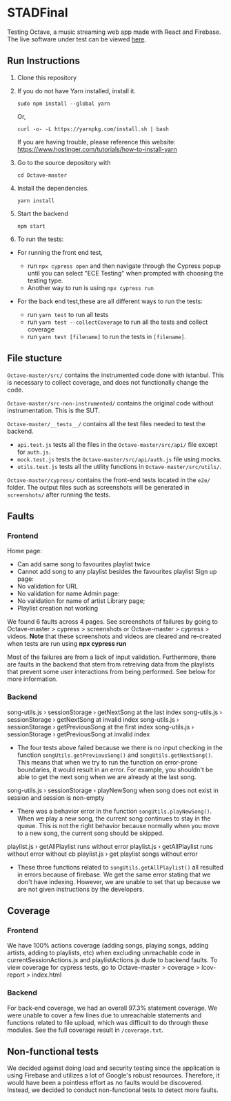 # STADFinal

Testing Octave, a music streaming web app made with React and Firebase. The live software under test can be viewed [here](https://octave-music.web.app/).

## Run Instructions

1. Clone this repository

2. If you do not have Yarn installed, install it.

   ```
   sudo npm install --global yarn
   ```

   Or,

   ```
   curl -o- -L https://yarnpkg.com/install.sh | bash
   ```

   If you are having trouble, please reference this website: https://www.hostinger.com/tutorials/how-to-install-yarn

3. Go to the source depository with
   ```
   cd Octave-master
   ```
4. Install the dependencies.
   ```
   yarn install
   ```
5. Start the backend

   ```
   npm start
   ```

6. To run the tests:

- For running the front end test,

  - run `npx cypress open` and then navigate through the Cypress popup until you can select "ECE Testing" when prompted with choosing the testing type.
  - Another way to run is using `npx cypress run`

- For the back end test,these are all different ways to run the tests:
  - run `yarn test` to run all tests
  - run `yarn test --collectCoverage` to run all the tests and collect coverage
  - run `yarn test [filename]` to run the tests in `[filename]`.

## File stucture

`Octave-master/src/` contains the instrumented code done with istanbul. This is necessary to collect coverage, and does not functionally change the code.

`Octave-master/src-non-instrumented/` contains the original code without instrumentation. This is the SUT.

`Octave-master/__tests__/` contains all the test files needed to test the backend.

- `api.test.js` tests all the files in the `Octave-master/src/api/` file except for `auth.js`.
- `mock.test.js` tests the `Octave-master/src/api/auth.js` file using mocks.
- `utils.test.js` tests all the utility functions in `Octave-master/src/utils/`.

`Octave-master/cypress/` contains the front-end tests located in the `e2e/` folder. The output files such as screenshots will be generated in `screenshots/` after running the tests.

## Faults

### Frontend

Home page:

- Can add same song to favourites playlist twice
- Cannot add song to any playlist besides the favourites playlist
  Sign up page:
- No validation for URL
- No validation for name
  Admin page:
- No validation for name of artist
  Library page;
- Playlist creation not working

We found 6 faults across 4 pages. See screenshots of failures by going to Octave-master > cypress > screenshots or Octave-master > cypress > videos. **Note** that these screenshots and videos are cleared and re-created when tests are run using **npx cypress run**

Most of the failures are from a lack of input validation. Furthermore, there are faults in the backend that stem from retreiving data from the playlists that prevent some user interactions from being performed. See below for more information.

### Backend

song-utils.js › sessionStorage › getNextSong at the last index
song-utils.js › sessionStorage › getNextSong at invalid index
song-utils.js › sessionStorage › getPreviousSong at the first index
song-utils.js › sessionStorage › getPreviousSong at invalid index

- The four tests above failed because we there is no input checking in the function `songUtils.getPreviousSong()` and `songUtils.getNextSong()`. This means that when we try to run the function on error-prone boundaries, it would result in an error. For example, you shouldn't be able to get the next song when we are already at the last song.

song-utils.js › sessionStorage › playNewSong when song does not exist in session and session is non-empty

- There was a behavior error in the function `songUtils.playNewSong()`. When we play a new song, the current song continues to stay in the queue. This is not the right behavior because normally when you move to a new song, the current song should be skipped.

playlist.js › getAllPlaylist runs without error
playlist.js › getAllPlaylist runs without error without cb
playlist.js › get playlist songs without error

- These three functions related to `songUtils.getAllPlaylist()` all resulted in errors because of firebase. We get the same error stating that we don't have indexing. However, we are unable to set that up because we are not given instructions by the developers.

## Coverage

### Frontend

We have 100% actions coverage (adding songs, playing songs, adding artists, adding to playlists, etc) when excluding unreachable code in currentSessionActions.js and playlistActions.js dude to backend faults. To view coverage for cypress tests, go to Octave-master > coverage > lcov-report > index.html

### Backend

For back-end coverage, we had an overall 97.3% statement coverage. We were unable to cover a few lines due to unreachable statements and functions related to file upload, which was difficult to do through these modules. See the full coverage result in `/coverage.txt`.

## Non-functional tests

We decided against doing load and security testing since the application is using Firebase and utilizes a lot of Google's robust resources. Therefore, it would have been a pointless effort as no faults would be discovered. Instead, we decided to conduct non-functional tests to detect more faults.
